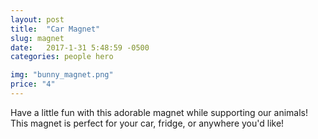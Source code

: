 ```yaml
---
layout: post
title:  "Car Magnet"
slug: magnet
date:   2017-1-31 5:48:59 -0500
categories: people hero

img: "bunny_magnet.png"
price: "4"
---
```

Have a little fun with this adorable magnet while supporting our animals! This magnet is perfect for your car, fridge, or anywhere you'd like!

